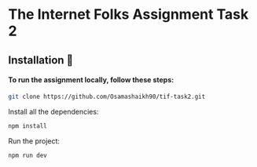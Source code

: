 # The Internet Folks Assignment Task 2

## Installation 🦾

#### To run the assignment locally, follow these steps:

```bash
git clone https://github.com/Osamashaikh90/tif-task2.git
```
Install all the dependencies:

```bash
npm install
```

Run the project:

```bash
npm run dev
```
